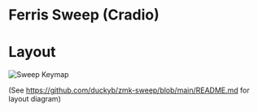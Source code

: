 # Ferris Sweep (Cradio)

# Layout 

![Sweep Keymap](https://user-images.githubusercontent.com/17833726/204335012-263298c1-559a-44a4-b272-12af052dbb07.svg)


(See https://github.com/duckyb/zmk-sweep/blob/main/README.md for layout diagram)
